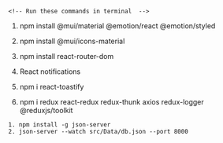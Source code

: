     
    <!-- Run these commands in terminal  -->

   1. npm install @mui/material @emotion/react @emotion/styled
   2. npm install @mui/icons-material

   3.  npm install react-router-dom
   4. React notifications
   5. npm i react-toastify
    
   6. npm i redux react-redux redux-thunk axios redux-logger @reduxjs/toolkit 

<!-- run theses commands in terminal ti install the json server and start the json server -->
    1. npm install -g json-server
    2. json-server --watch src/Data/db.json --port 8000